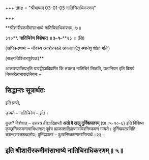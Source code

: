 +++
title = "श्रीभाष्यम् 03-01-05 नातिचिराधिकरणम्"

+++


**श्रीशारीरकमीमांसाभाष्ये नातिचिराधिकरणम्॥७॥

३१०**. **नातिचिरेण विशेषात् ॥ ३**–**१**–**२३ ॥ (सि)

(अधिकरणार्थः – जीवस्य अवरोहकाले आकाशादिषु स्थानेषु शीघ्रा गतिः)

(सङ्गतिविचारपूर्वपक्षः)**

आकाशप्राप्तिप्रभृति यावद्व्रीह्यादिप्राप्ति किं तत्रतत्र नातिचिरं तिष्ठति, उतानियम इति विशये नियमहेत्वभावादनियमः –

## सिद्धान्तः सूत्रार्थतः

इति प्राप्ते,

उच्यते – नातिचिरेण – इति।

कुतः? विशेषात् – उत्तरत्र व्रीह्यादिप्राप्तौ **अतो वै खलु दुर्निष्प्रपतरम्** (छा।५-१०-६) इति विशिष्य कृच्छ्रनिष्क्रमणत्वाभिधानात् पूर्वत्र ह्याकाशादिप्राप्तावचिरनिष्क्रमणं गम्यते। दुर्निष्प्रपतरमिति च्छान्दसस्तशब्दलोपः; दुर्निष्प्रपतरं – दुःखनिष्क्रमणतरमित्यर्थः॥२३॥

## इति श्रीशारीरकमीमांसाभाष्ये नातिचिराधिकरणम्॥ ५॥


